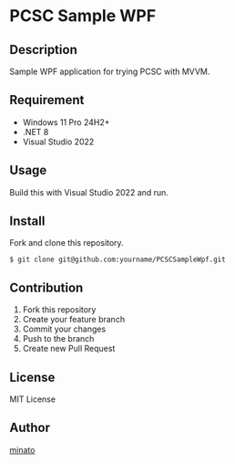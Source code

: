 # PCSC Sample WPF

## Description

Sample WPF application for trying PCSC with MVVM.

## Requirement

- Windows 11 Pro 24H2+
- .NET 8
- Visual Studio 2022

## Usage

Build this with Visual Studio 2022 and run.

## Install

Fork and clone this repository.

```
$ git clone git@github.com:yourname/PCSCSampleWpf.git
```

## Contribution

1. Fork this repository
2. Create your feature branch
3. Commit your changes
4. Push to the branch
5. Create new Pull Request

## License

MIT License

## Author

[minato](https://blog.minatoproject.com/)
